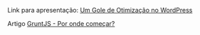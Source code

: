 Link para apresentação: [Um Gole de Otimização no WordPress](https://docs.google.com/presentation/d/1-J8IomiCFn33wWT_7Ep7hY_2dR-WvFJ2jcYm2RUeSJ0/edit?usp=sharing)

Artigo [GruntJS - Por onde começar?](http://www.voltsdigital.com.br/labs/gruntjs-por-onde-comecar/)